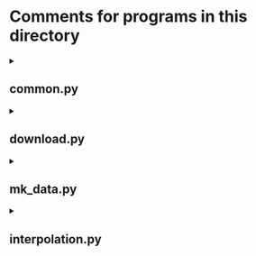 # Comments for programs in this directory

<details>
  <summary><h2>common.py</h2></summary>

  ## Useful programs

  ### How to use
  - COCO(*ddir*,*coco_type*='COCO025')  
    - *ddir* : directory of COCO grid data  
    - *coco_type* : resolution type of COCO ('COCO100', 'COCO025', 'COCO010')

  - GLORYS12v1(*ddir*,*ymdh*)
    - *ddir* : directory of GLORYS12v1 data
    - *ymdh* : yyyymmddHH (anything is OK)

  - LUT(*coco*,*glorys*)
    - *coco* : COCO grid information (object variable)
    - *glorys* : GLORYS12v1 grid information (object variable)

  - HEADER(*ddir*,*ymdh*).write(*tfout*,*num*)
    - *ddir* : directory of COCO restart file
    - *ymdh* : yyyymmddHH (anything is OK)
    - *tfout* : output file
    - *num* : variable number in the restart file

  - CHECK(*ifname*,*ofname*,*varname*,*grid1*,*grid2*,*tlev*)
    - *ifname* : file name of original data
    - *ofname* : file name of created data
    - *varname* : target variable name ('to','so')
    - *grid1* : grid of original data (object variable)
    - *grid2* : grid of created data (object variable)
    - *tlev* : target level [m]
</details>

<details>
  <summary><h2>download.py</h2></summary>

  ## Download [GLORYS12v1](https://data.marine.copernicus.eu/product/GLOBAL_MULTIYEAR_PHY_001_030) data (provided by [Copernicus Marine Service](https://marine.copernicus.eu))

  ### How to use
  - GLORYS12v1(*topdir*,*now*).main()
    - *topdir* : top-level directory for storing downloaded data
    - *now* : target time (yyyymmddHH)

  ### NOTE
  - Data is available since 1993-01-01  
    If target time is recent, the data will be interim-data

  - You need to register the account at the [registration page](https://data.marine.copernicus.eu/register)

  - You can make '\~/.dodsrc' & '\~/.netrc' to avoid entering the account name and password
    - '~/.dodsrc'
      ```
      HTTP.NETRC=/home/[username in the server]/.netrc
      HTTP.COOKIEJAR=/home/[username in the server]/.cookies
      ```
    - '~/.netrc'
      ```
      machine my.cmems-du.eu
      login [registered username]
      password [registered password]

      machine nrt.cmems-du.eu
      login [registered username]
      password [registered password]
      ```
      
  - Domain of original data is 180W - 0 - 180E & 80S - 90N  
    This domain is modified to 0 - 360E & 90S - 90N for the usability
</details>

<details>
  <summary><h2>mk_data.py</h2></summary>

  ## Make gt3-type data for running COCO

  ### How to use
  - CONVERT(*topdir*,*ymdh1*,*ymdh2*)  
    .INIT(*uv_on*=True,*check*=False)
    .NUDGE(*dt*=72,*check*=False)
    - *topdir* : directory of 'driver.py'
    - *ymdh1* : initialized time (yyyymmddHH)
    - *ymdh2* : initialized time + spin-up time (yyyymmddHH)
    - *uv_on* : flag for interpolating U & V
    - *check* : flag for checking interpolation (figures are made)
    - *dt* : relaxation time [hours]

  ### NOTE
  - Output variables (total : 24) are ordered as
    - UO, VO, TO, SO, SHO, UBTO, VBTO, WO, AI, HI, UI, VI,  
      TI, HS, FT, SWABS, FW, FS, TAUX, TAUY, AMV, AHV, PTOP, TSI

    - eastward/northward velocity, temperature, salinity (UO,VO,TO,SO):
      - interpolated by ocean reanalysis data

    - sea surface height (SHO):
      - calculated with ice data in COCO restart file as  
        z = -(0.9\*HI+0.3\*HS)*AI

    - ice concentration, ice/snow thickness, ice temperature, sea ice surface temperature (AI,HI,HS,TI,TSI):
      - copied from COCO restart file

    - other variables (UBTO,VBTO,WO,UI,VI,FT,SWABS,FW,FS,TAUX,TAUY,AMV,AHV,PTOP)
      - filled with zero

  - Body forcing coefficient is defined as  
    coeff = 1/(relaxation time) [1/s]
</details>

<details>
  <summary><h2>interpolation.py</h2></summary>

  ## Interpolate ocean reanalysis data grid into COCO grid

  ### How to use
  - INTERP(*coco*,*glorys*,*lut*).main(*ifname*,*vname*)
    - *coco* : object variable of COCO grid (made in 'common.py')
    - *glorys* : object variable of GLORYS12v1 grid (made in 'common.py')
    - *lut* : object variable of Look-Up Table (made in 'common.py')
    - *ifname* : input file name (uvts_[yyyymmddHH].nc)
    - *vname* : target variable name ('uo', 'vo', 'to', 'so')

  ### NOTE
  - Core programs are written in Fortran90 ('mod_interp.f90') for calculating faster
</details>
